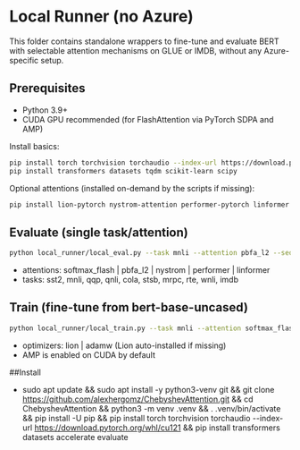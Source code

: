 # Local Runner (no Azure)

This folder contains standalone wrappers to fine-tune and evaluate BERT with selectable attention mechanisms on GLUE or IMDB, without any Azure-specific setup.

## Prerequisites
- Python 3.9+
- CUDA GPU recommended (for FlashAttention via PyTorch SDPA and AMP)

Install basics:
```bash
pip install torch torchvision torchaudio --index-url https://download.pytorch.org/whl/cu121
pip install transformers datasets tqdm scikit-learn scipy
```
Optional attentions (installed on-demand by the scripts if missing):
```bash
pip install lion-pytorch nystrom-attention performer-pytorch linformer
```

## Evaluate (single task/attention)
```bash
python local_runner/local_eval.py --task mnli --attention pbfa_l2 --seq 128 --batch 16 --iters 1 --device cuda
```
- attentions: softmax_flash | pbfa_l2 | nystrom | performer | linformer
- tasks: sst2, mnli, qqp, qnli, cola, stsb, mrpc, rte, wnli, imdb

## Train (fine-tune from bert-base-uncased)
```bash
python local_runner/local_train.py --task mnli --attention softmax_flash --optimizer lion --epochs 3 --seq 128 --batch 16 --device cuda
```
- optimizers: lion | adamw (Lion auto-installed if missing)
- AMP is enabled on CUDA by default

##Install

- sudo apt update && sudo apt install -y python3-venv git && git clone https://github.com/alexhergomz/ChebyshevAttention.git && cd ChebyshevAttention && python3 -m venv .venv && . .venv/bin/activate && pip install -U pip && pip install torch torchvision torchaudio --index-url https://download.pytorch.org/whl/cu121 && pip install transformers datasets accelerate evaluate
